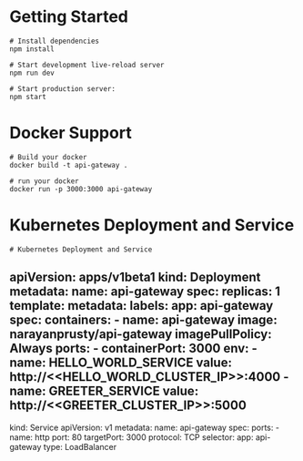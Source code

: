 # Getting Started

```
# Install dependencies
npm install

# Start development live-reload server
npm run dev

# Start production server:
npm start
```

# Docker Support

```
# Build your docker
docker build -t api-gateway .

# run your docker
docker run -p 3000:3000 api-gateway
```

# Kubernetes Deployment and Service

```
# Kubernetes Deployment and Service

```
apiVersion: apps/v1beta1
kind: Deployment
metadata:
  name: api-gateway
spec:
  replicas: 1
  template:
    metadata:
      labels:
        app: api-gateway
    spec:
      containers:
      - name: api-gateway
        image: narayanprusty/api-gateway
        imagePullPolicy: Always
        ports:
        - containerPort: 3000
        env:
        - name: HELLO_WORLD_SERVICE
          value: http://<<HELLO_WORLD_CLUSTER_IP>>:4000
        - name: GREETER_SERVICE
          value: http://<<GREETER_CLUSTER_IP>>:5000
---
kind: Service
apiVersion: v1
metadata:
  name: api-gateway
spec:
  ports:
    - name: http
      port: 80
      targetPort: 3000
      protocol: TCP
  selector:
      app: api-gateway
  type: LoadBalancer
```